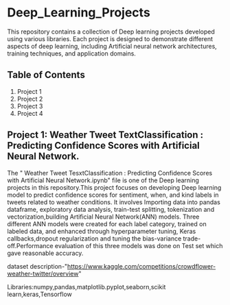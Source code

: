 # Deep_Learning_Projects
This repository contains a collection of Deep learning projects developed using various libraries. Each project is designed to demonstrate different aspects of deep learning, including Artificial neural network architectures, training techniques, and application domains.

## Table of Contents
1. Project 1
2. Project 2
3. Project 3
4. Project 4

## Project 1: Weather Tweet  TextClassification : Predicting Confidence Scores with Artificial Neural Network.
The " Weather Tweet TesxtClassification : Predicting Confidence Scores with Artificial Neural Network.ipynb" file is one of the Deep learning projects in this repository.This project focuses on developing Deep learning model to predict confidence scores for sentiment, when, and kind labels in tweets related to weather conditions. It involves Importing data into pandas dataframe, exploratory data analysis, train-test splitting, tokenization and vectorization,building Artificial Neural Network(ANN) models. Three different ANN models were created for each label category, trained on labeled data, and enhanced through hyperparameter tuning, Keras callbacks,dropout regularization and tuning the bias-variance trade-off.Performance evaluation of this three models was done on Test set which gave reasonable accuracy.

dataset description-"https://www.kaggle.com/competitions/crowdflower-weather-twitter/overview"

Libraries:numpy,pandas,matplotlib.pyplot,seaborn,scikit learn,keras,Tensorflow

## 
